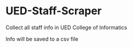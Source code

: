 # UED-Staff-Scraper
Collect all staff info in UED College of Informatics

Info will be saved to a csv file
